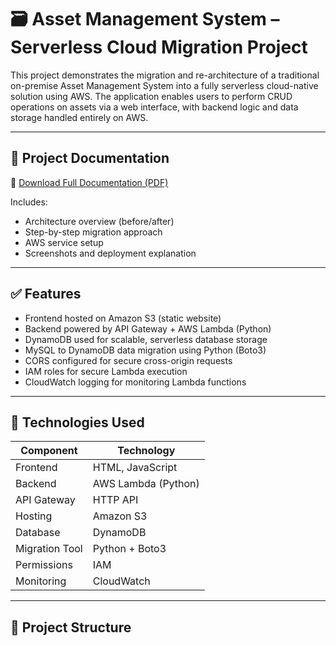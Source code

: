 # 🗃️ Asset Management System – Serverless Cloud Migration Project

This project demonstrates the migration and re-architecture of a traditional on-premise Asset Management System into a fully serverless cloud-native solution using AWS. The application enables users to perform CRUD operations on assets via a web interface, with backend logic and data storage handled entirely on AWS.

---

## 📄 Project Documentation

📘 [Download Full Documentation (PDF)](Asset_Management_System_Documentation.pdf)

Includes:
- Architecture overview (before/after)
- Step-by-step migration approach
- AWS service setup
- Screenshots and deployment explanation

---

## ✅ Features

- Frontend hosted on Amazon S3 (static website)
- Backend powered by API Gateway + AWS Lambda (Python)
- DynamoDB used for scalable, serverless database storage
- MySQL to DynamoDB data migration using Python (Boto3)
- CORS configured for secure cross-origin requests
- IAM roles for secure Lambda execution
- CloudWatch logging for monitoring Lambda functions

---

## 🧰 Technologies Used

| Component       | Technology                   |
|----------------|-------------------------------|
| Frontend        | HTML, JavaScript              |
| Backend         | AWS Lambda (Python)           |
| API Gateway     | HTTP API                      |
| Hosting         | Amazon S3                     |
| Database        | DynamoDB                      |
| Migration Tool  | Python + Boto3                |
| Permissions     | IAM                           |
| Monitoring      | CloudWatch                    |

---

## 📂 Project Structure

